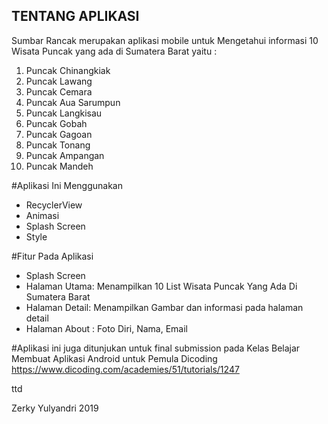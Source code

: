TENTANG APLIKASI
------

Sumbar Rancak merupakan aplikasi mobile untuk Mengetahui informasi 10 Wisata Puncak yang ada di Sumatera Barat yaitu :

1. Puncak Chinangkiak
2. Puncak Lawang
3. Puncak Cemara
4. Puncak Aua Sarumpun
5. Puncak Langkisau
6. Puncak Gobah
7. Puncak Gagoan
8. Puncak Tonang
9. Puncak Ampangan
10. Puncak Mandeh


#Aplikasi Ini Menggunakan

- RecyclerView
- Animasi
- Splash Screen
- Style

#Fitur Pada Aplikasi

- Splash Screen
- Halaman Utama: Menampilkan 10 List Wisata Puncak Yang Ada Di Sumatera Barat
- Halaman Detail: Menampilkan Gambar dan informasi pada halaman detail
- Halaman About : Foto Diri, Nama, Email

#Aplikasi ini juga ditunjukan untuk final submission pada Kelas Belajar Membuat Aplikasi Android untuk Pemula Dicoding https://www.dicoding.com/academies/51/tutorials/1247



ttd

Zerky Yulyandri 
2019

